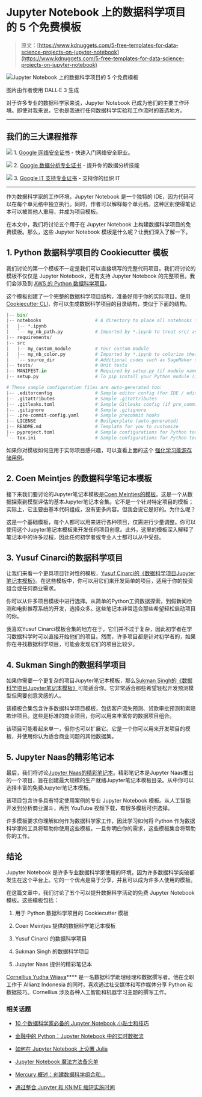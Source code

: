 # Jupyter Notebook 上的数据科学项目的 5 个免费模板

> 原文：[https://www.kdnuggets.com/5-free-templates-for-data-science-projects-on-jupyter-notebook](https://www.kdnuggets.com/5-free-templates-for-data-science-projects-on-jupyter-notebook)

![Jupyter Notebook 上的数据科学项目的 5 个免费模板](../Images/e6943732a00200cbfe1b55d90bcd1e55.png)

图片由作者使用 DALL·E 3 生成

对于许多专业的数据科学家来说，Jupyter Notebook 已成为他们的主要工作环境。即使对我来说，它也是我进行任何数据科学实验和工作流时的首选地方。

* * *

## 我们的三大课程推荐

![](../Images/0244c01ba9267c002ef39d4907e0b8fb.png) 1\. [Google 网络安全证书](https://www.kdnuggets.com/google-cybersecurity) - 快速入门网络安全职业。

![](../Images/e225c49c3c91745821c8c0368bf04711.png) 2\. [Google 数据分析专业证书](https://www.kdnuggets.com/google-data-analytics) - 提升你的数据分析技能

![](../Images/0244c01ba9267c002ef39d4907e0b8fb.png) 3\. [Google IT 支持专业证书](https://www.kdnuggets.com/google-itsupport) - 支持你的组织 IT

* * *

作为数据科学家的工作环境，Jupyter Notebook 是一个独特的 IDE，因为代码可以在每个单元格中独立执行。同时，作者可以解释每个单元格。这种区别使得笔记本可以被其他人重用，并成为项目模板。

在本文中，我们将讨论五个用于在 Jupyter Notebook 上构建数据科学项目的免费模板。那么，这些 Jupyter Notebook 模板是什么呢？让我们深入了解一下。

## 1\. Python 数据科学项目的 Cookiecutter 模板

我们讨论的第一个模板不一定是我们可以直接填写的完整代码项目。我们将讨论的模板不仅仅是 Jupyter Notebook，还有支持 Jupyter Notebook 的完整项目。我们会涉及到 [AWS 的 Python 数据科学项目](https://github.com/aws-samples/python-data-science-template)。

这个模板创建了一个完整的数据科学项目结构，准备好用于你的实际项目。使用 [Cookiecutter CLI](https://github.com/cookiecutter/cookiecutter)，你可以生成数据科学项目的目录结构，类似于下面的结构。

```py
|-- bin/
|-- notebooks                    # A directory to place all notebooks files.
|   |-- *.ipynb
|   `-- my_nb_path.py            # Imported by *.ipynb to treat src/ as PYTHONPATH
|-- requirements/
|-- src
|   |-- my_custom_module         # Your custom module
|   |-- my_nb_color.py           # Imported by *.ipynb to colorize their outputs
|   `-- source_dir               # Additional codes such as SageMaker source dir
|-- tests/                       # Unit tests
|-- MANIFEST.in                  # Required by setup.py (if module name specified)
|-- setup.py                     # To pip install your Python module (if module name specified)

# These sample configuration files are auto-generated too:
|-- .editorconfig                # Sample editor config (for IDE / editor that supports this)
|-- .gitattributes               # Sample .gitattributes
|-- .gitleaks.toml               # Sample Gitleaks config (if pre_commit is advanced)
|-- .gitignore                   # Sample .gitignore
|-- .pre-commit-config.yaml      # Sample precommit hooks
|-- LICENSE                      # Boilperplate (auto-generated)
|-- README.md                    # Template for you to customize
|-- pyproject.toml               # Sample configurations for Python toolchains
`-- tox.ini                      # Sample configurations for Python toolchains 
```

如果你对模板如何应用于实际项目感兴趣，可以查看上面的这个 [强化学习能源存储用例](https://github.com/aws-samples/sagemaker-rl-energy-storage-system)。

## 2\. Coen Meintjes 的数据科学笔记本模板

接下来我们要讨论的Jupyter笔记本模板是[Coen Meintjes的模板](https://github.com/CoenMeintjes/data_science_notebook_templates/tree/main)。这是一个从数据探索到模型评估的基本Jupyter笔记本合集。它不是一个针对特定项目的模板；实际上，它主要由基本代码组成，没有更多内容。但我会说它是好的。为什么呢？

这是一个基础模板，每个人都可以用来进行各种项目，仅需进行少量调整。你可以使用这个Jupyter笔记本模板来开发任何项目创意。此外，这里的模板深入解释了笔记本中的许多过程，因此任何初学者或专业人士都可以从中受益。

## 3\. Yusuf Cinarci的数据科学项目

让我们来看一个更具项目针对性的模板，[Yusuf Cinarci的《数据科学项目Jupyter笔记本模板》](https://github.com/SUKHMAN-SINGH-1612/Data-Science-Projects/tree/main)。在这些模板中，你可以用它们来开发简单的项目，适用于你的投资组合或任何商业需求。

你可以从许多项目模板中进行选择。从简单的Python工资数据探索，到假新闻检测和电影推荐系统的开发，选择众多。这些笔记本非常适合那些希望轻松启动项目的你。

我喜欢Yusuf Cinarci模板合集的地方在于，它们并不过于复杂，因此初学者在学习数据科学时可以直接开始他们的项目。然而，许多项目都是针对初学者的，如果你在寻找数据科学项目，可能会发现它们的项目比较少。

## 4\. Sukman Singh的数据科学项目

如果你需要一个更复杂的项目Jupyter笔记本模板，那么[Sukman Singh的《数据科学项目Jupyter笔记本模板》](https://github.com/SUKHMAN-SINGH-1612/Data-Science-Projects/tree/main)可能适合你。它非常适合那些希望轻松开发预测模型但需要创意灵感的人。

该模板合集包含许多数据科学项目模板，包括客户流失预测、贷款审批预测和索赔欺诈项目。这些是标准的商业项目，你可以用来丰富你的数据项目组合。

该项目可能看起来单一，但你也可以扩展它。它是一个你可以用来开发项目的模板，并使用你认为适合商业问题的其他数据集。

## 5\. Jupyter Naas的精彩笔记本

最后，我们将讨论[Jupyter Naas的精彩笔记本](https://github.com/jupyter-naas/awesome-notebooks/tree/master/YouTube)。精彩笔记本是Jupyter Naas推出的一个项目，旨在创建最大规模的生产就绪Jupyter笔记本模板目录。从中你可以选择丰富的免费Jupyter笔记本模板。

该项目包含许多具有特定使用案例的专业 Jupyter Notebook 模板。从人工智能开发到分析商业漏斗，再到 YouTube 视频下载，有很多模板可供选择。

许多模板要求你理解如何作为数据科学家工作，因此学习如何将 Python 作为数据科学家的工具将帮助你使用这些模板。一旦你明白你的需求，这些模板集合将帮助你的工作。

## 结论

Jupyter Notebook 是许多专业数据科学家使用的环境，因为许多数据科学突破都发生在这个平台上。它的一个优点是易于分享，并且可以成为许多人使用的模板。

在这篇文章中，我们讨论了五个可以提升数据科学活动的免费 Jupyter Notebook 模板。这些模板包括：

1.  用于 Python 数据科学项目的 Cookiecutter 模板

1.  Coen Meintjes 提供的数据科学笔记本模板

1.  Yusuf Cinarci 的数据科学项目

1.  Sukman Singh 的数据科学项目

1.  Jupyter Naas 提供的精彩笔记本

**[](https://www.linkedin.com/in/cornellius-yudha-wijaya/)**[Cornellius Yudha Wijaya](https://www.linkedin.com/in/cornellius-yudha-wijaya/)**** 是一名数据科学助理经理和数据撰写者。他在全职工作于 Allianz Indonesia 的同时，喜欢通过社交媒体和写作媒体分享 Python 和数据技巧。Cornellius 涉及各种人工智能和机器学习主题的撰写工作。

### 相关话题

+   [10 个数据科学家必备的 Jupyter Notebook 小贴士和技巧](https://www.kdnuggets.com/2023/06/10-jupyter-notebook-tips-tricks-data-scientists.html)

+   [金融中的 Python：Jupyter Notebook 中的实时数据流](https://www.kdnuggets.com/python-in-finance-real-time-data-streaming-within-jupyter-notebook)

+   [如何在 Jupyter Notebook 上设置 Julia](https://www.kdnuggets.com/2022/11/setup-julia-jupyter-notebook.html)

+   [Jupyter Notebook 魔法方法备忘单](https://www.kdnuggets.com/jupyter-notebook-magic-methods-cheat-sheet)

+   [Mercury 概述：创建数据科学组合和…](https://www.kdnuggets.com/2022/05/overview-mercury-creating-data-science-portfolio-notebook-based-webapps.html)

+   [通过整合 Jupyter 和 KNIME 缩短实施时间](https://www.kdnuggets.com/2021/12/cutting-implementation-time-integrating-jupyter-knime.html)
